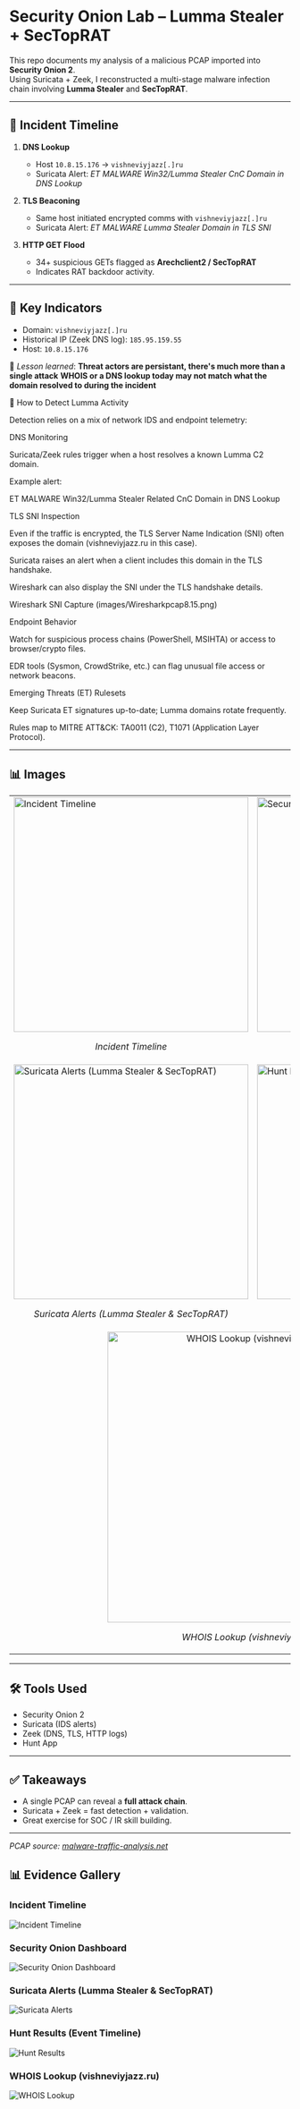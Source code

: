 
# Security Onion Lab – Lumma Stealer + SecTopRAT

This repo documents my analysis of a malicious PCAP imported into **Security Onion 2**.  
Using Suricata + Zeek, I reconstructed a multi-stage malware infection chain involving **Lumma Stealer** and **SecTopRAT**.

---

## 📌 Incident Timeline

1. **DNS Lookup**  
   - Host `10.8.15.176` → `vishneviyjazz[.]ru`  
   - Suricata Alert: *ET MALWARE Win32/Lumma Stealer CnC Domain in DNS Lookup*

2. **TLS Beaconing**  
   - Same host initiated encrypted comms with `vishneviyjazz[.]ru`  
   - Suricata Alert: *ET MALWARE Lumma Stealer Domain in TLS SNI*

3. **HTTP GET Flood**  
   - 34+ suspicious GETs flagged as **Arechclient2 / SecTopRAT**  
   - Indicates RAT backdoor activity.

---

## 🔎 Key Indicators
- Domain: `vishneviyjazz[.]ru`  
- Historical IP (Zeek DNS log): `185.95.159.55`  
- Host: `10.8.15.176`  

📌 *Lesson learned*: **Threat actors are persistant, there's much more than a single attack**
                     **WHOIS or a DNS lookup today may not match what the domain resolved to during the incident**
                     
🔎 How to Detect Lumma Activity

Detection relies on a mix of network IDS and endpoint telemetry:

DNS Monitoring

Suricata/Zeek rules trigger when a host resolves a known Lumma C2 domain.

Example alert:

ET MALWARE Win32/Lumma Stealer Related CnC Domain in DNS Lookup


TLS SNI Inspection

Even if the traffic is encrypted, the TLS Server Name Indication (SNI) often exposes the domain (vishneviyjazz.ru in this case).

Suricata raises an alert when a client includes this domain in the TLS handshake.

Wireshark can also display the SNI under the TLS handshake details. 

Wireshark SNI Capture (images/Wiresharkpcap8.15.png)


Endpoint Behavior

Watch for suspicious process chains (PowerShell, MSIHTA) or access to browser/crypto files.

EDR tools (Sysmon, CrowdStrike, etc.) can flag unusual file access or network beacons.

Emerging Threats (ET) Rulesets

Keep Suricata ET signatures up-to-date; Lumma domains rotate frequently.

Rules map to MITRE ATT&CK: TA0011 (C2), T1071 (Application Layer Protocol).                     

---

## 📊 Images

<table>
<tr>
  <td>
    <a href="images/timeline.png" target="_blank">
      <img src="images/timeline.png" width="420" alt="Incident Timeline">
    </a>
    <p align="center"><em>Incident Timeline</em></p>
  </td>
  <td>
    <a href="images/so-dashboard-overview.png" target="_blank">
      <img src="images/so-dashboard-overview.png" width="420" alt="Security Onion Dashboard">
    </a>
    <p align="center"><em>Security Onion Dashboard</em></p>
  </td>
</tr>
<tr>
  <td>
    <a href="images/so-suricata-alerts.png" target="_blank">
      <img src="images/so-suricata-alerts.png" width="420" alt="Suricata Alerts (Lumma Stealer & SecTopRAT)">
    </a>
    <p align="center"><em>Suricata Alerts (Lumma Stealer &amp; SecTopRAT)</em></p>
  </td>
  <td>
    <a href="images/so-hunt-results.png" target="_blank">
      <img src="images/so-hunt-results.png" width="420" alt="Hunt Results (Event Timeline)">
    </a>
    <p align="center"><em>Hunt Results (Event Timeline)</em></p>
  </td>
</tr>
<tr>
  <td colspan="2" align="center">
    <a href="images/domain-whois-vishneviyjazz.png" target="_blank">
      <img src="images/domain-whois-vishneviyjazz.png" width="520" alt="WHOIS Lookup (vishneviyjazz.ru)">
    </a>
    <p><em>WHOIS Lookup (vishneviyjazz.ru)</em></p>
  </td>
</tr>
</table>

---

## 🛠️ Tools Used

- Security Onion 2  
- Suricata (IDS alerts)  
- Zeek (DNS, TLS, HTTP logs)  
- Hunt App  

---

## ✅ Takeaways

- A single PCAP can reveal a **full attack chain**.  
- Suricata + Zeek = fast detection + validation.  
- Great exercise for SOC / IR skill building.  

---

*PCAP source: [malware-traffic-analysis.net](https://www.malware-traffic-analysis.net/)*

## 📊 Evidence Gallery

### Incident Timeline
![Incident Timeline](images/timeline.png)

### Security Onion Dashboard
![Security Onion Dashboard](images/so-dashboard-overview.png)

### Suricata Alerts (Lumma Stealer & SecTopRAT)
![Suricata Alerts](images/so-suricata-alerts.png)

### Hunt Results (Event Timeline)
![Hunt Results](images/so-hunt-results.png)

### WHOIS Lookup (vishneviyjazz.ru)
![WHOIS Lookup](images/domain-whois-vishneviyjazz.png)














    
